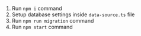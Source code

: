 1. Run `npm i` command
2. Setup database settings inside `data-source.ts` file
3. Run `npm run migration` command
4. Run `npm start` command

